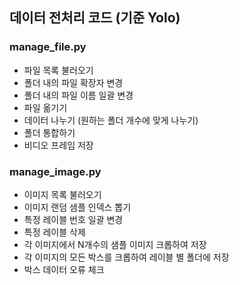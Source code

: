 ## 데이터 전처리 코드 (기준 Yolo)

### manage_file.py
* 파일 목록 불러오기
* 폴더 내의 파일 확장자 변경
* 폴더 내의 파일 이름 일괄 변경
* 파일 옮기기
* 데이터 나누기 (원하는 폴더 개수에 맞게 나누기)
* 폴더 통합하기
* 비디오 프레임 저장

### manage_image.py
* 이미지 목록 불러오기
* 이미지 랜덤 샘플 인덱스 뽑기
* 특정 레이블 번호 일괄 변경
* 특정 레이블 삭제
* 각 이미지에서 N개수의 샘플 이미지 크롭하여 저장
* 각 이미지의 모든 박스를 크롭하여 레이블 별 폴더에 저장
* 박스 데이터 오류 체크
